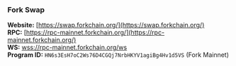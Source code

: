 ### Fork Swap  

**Website:** [https://swap.forkchain.org/](https://swap.forkchain.org/)  
**RPC:** [https://rpc-mainnet.forkchain.org/](https://rpc-mainnet.forkchain.org/)  
**WS:** [wss://rpc-mainnet.forkchain.org/ws](wss://rpc-mainnet.forkchain.org/ws)  
**Program ID:** `HN6s3EsH7oC2Ws76D4CGQj7NrbHKYV1agiBg4Hv1d5VS` (Fork Mainnet)  
